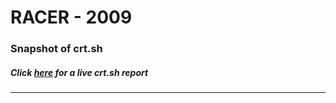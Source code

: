 # RACER - 2009
### Snapshot of crt.sh
##### Click [here](https://crt.sh/?q=47CFDEE37609725CFF037B56A071C43AA05869A84428A5D861FF92B9450292AA) for a live crt.sh report

---
